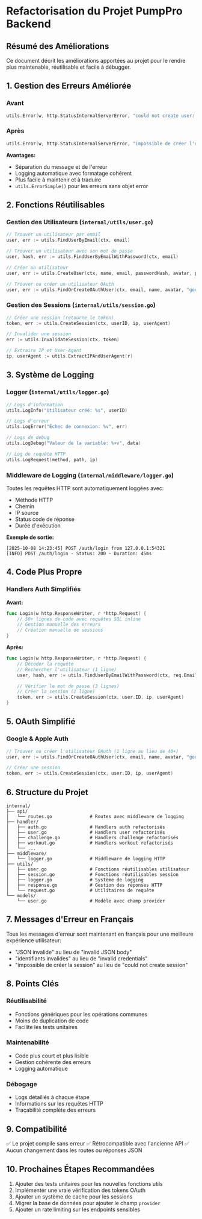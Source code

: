 # Refactorisation du Projet PumpPro Backend

## Résumé des Améliorations

Ce document décrit les améliorations apportées au projet pour le rendre plus maintenable, réutilisable et facile à débugger.

## 1. Gestion des Erreurs Améliorée

### Avant
```go
utils.Error(w, http.StatusInternalServerError, "could not create user: "+err.Error())
```

### Après
```go
utils.Error(w, http.StatusInternalServerError, "impossible de créer l'utilisateur", err)
```

**Avantages:**
- Séparation du message et de l'erreur
- Logging automatique avec formatage cohérent
- Plus facile à maintenir et à traduire
- `utils.ErrorSimple()` pour les erreurs sans objet error

## 2. Fonctions Réutilisables

### Gestion des Utilisateurs (`internal/utils/user.go`)

```go
// Trouver un utilisateur par email
user, err := utils.FindUserByEmail(ctx, email)

// Trouver un utilisateur avec son mot de passe
user, hash, err := utils.FindUserByEmailWithPassword(ctx, email)

// Créer un utilisateur
user, err := utils.CreateUser(ctx, name, email, passwordHash, avatar, provider)

// Trouver ou créer un utilisateur OAuth
user, err := utils.FindOrCreateOAuthUser(ctx, email, name, avatar, "google")
```

### Gestion des Sessions (`internal/utils/session.go`)

```go
// Créer une session (retourne le token)
token, err := utils.CreateSession(ctx, userID, ip, userAgent)

// Invalider une session
err := utils.InvalidateSession(ctx, token)

// Extraire IP et User-Agent
ip, userAgent := utils.ExtractIPAndUserAgent(r)
```

## 3. Système de Logging

### Logger (`internal/utils/logger.go`)

```go
// Logs d'information
utils.LogInfo("Utilisateur créé: %s", userID)

// Logs d'erreur
utils.LogError("Échec de connexion: %v", err)

// Logs de debug
utils.LogDebug("Valeur de la variable: %+v", data)

// Log de requête HTTP
utils.LogRequest(method, path, ip)
```

### Middleware de Logging (`internal/middleware/logger.go`)

Toutes les requêtes HTTP sont automatiquement loggées avec:
- Méthode HTTP
- Chemin
- IP source
- Status code de réponse
- Durée d'exécution

**Exemple de sortie:**
```
[2025-10-08 14:23:45] POST /auth/login from 127.0.0.1:54321
[INFO] POST /auth/login - Status: 200 - Duration: 45ms
```

## 4. Code Plus Propre

### Handlers Auth Simplifiés

**Avant:**
```go
func Login(w http.ResponseWriter, r *http.Request) {
    // 50+ lignes de code avec requêtes SQL inline
    // Gestion manuelle des erreurs
    // Création manuelle de sessions
}
```

**Après:**
```go
func Login(w http.ResponseWriter, r *http.Request) {
    // Décoder la requête
    // Rechercher l'utilisateur (1 ligne)
    user, hash, err := utils.FindUserByEmailWithPassword(ctx, req.Email)

    // Vérifier le mot de passe (3 lignes)
    // Créer la session (1 ligne)
    token, err := utils.CreateSession(ctx, user.ID, ip, userAgent)
}
```

## 5. OAuth Simplifié

### Google & Apple Auth

```go
// Trouver ou créer l'utilisateur OAuth (1 ligne au lieu de 40+)
user, err := utils.FindOrCreateOAuthUser(ctx, email, name, avatar, "google")

// Créer une session
token, err := utils.CreateSession(ctx, user.ID, ip, userAgent)
```

## 6. Structure du Projet

```
internal/
├── api/
│   └── routes.go              # Routes avec middleware de logging
├── handler/
│   ├── auth.go                # Handlers auth refactorisés
│   ├── user.go                # Handlers user refactorisés
│   ├── challenge.go           # Handlers challenge refactorisés
│   ├── workout.go             # Handlers workout refactorisés
│   └── ...
├── middleware/
│   └── logger.go              # Middleware de logging HTTP
├── utils/
│   ├── user.go                # Fonctions réutilisables utilisateur
│   ├── session.go             # Fonctions réutilisables session
│   ├── logger.go              # Système de logging
│   ├── response.go            # Gestion des réponses HTTP
│   └── request.go             # Utilitaires de requête
└── models/
    └── user.go                # Modèle avec champ provider
```

## 7. Messages d'Erreur en Français

Tous les messages d'erreur sont maintenant en français pour une meilleure expérience utilisateur:

- "JSON invalide" au lieu de "invalid JSON body"
- "identifiants invalides" au lieu de "invalid credentials"
- "impossible de créer la session" au lieu de "could not create session"

## 8. Points Clés

### Réutilisabilité
- Fonctions génériques pour les opérations communes
- Moins de duplication de code
- Facilite les tests unitaires

### Maintenabilité
- Code plus court et plus lisible
- Gestion cohérente des erreurs
- Logging automatique

### Débogage
- Logs détaillés à chaque étape
- Informations sur les requêtes HTTP
- Traçabilité complète des erreurs

## 9. Compatibilité

✅ Le projet compile sans erreur
✅ Rétrocompatible avec l'ancienne API
✅ Aucun changement dans les routes ou réponses JSON

## 10. Prochaines Étapes Recommandées

1. Ajouter des tests unitaires pour les nouvelles fonctions utils
2. Implémenter une vraie vérification des tokens OAuth
3. Ajouter un système de cache pour les sessions
4. Migrer la base de données pour ajouter le champ `provider`
5. Ajouter un rate limiting sur les endpoints sensibles
